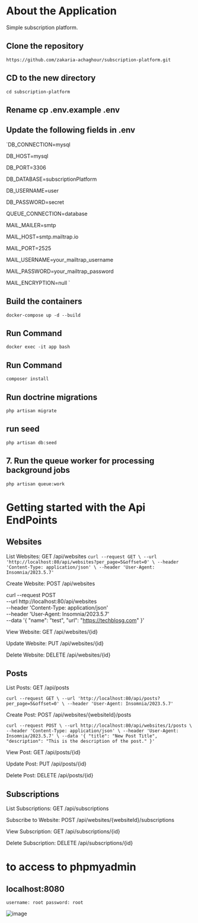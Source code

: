 # About the Application

Simple subscription platform.

##  Clone the repository
`https://github.com/zakaria-achaghour/subscription-platform.git`
##  CD to the new directory
`cd subscription-platform`

## Rename cp .env.example .env
## Update the following fields in .env

`DB_CONNECTION=mysql

DB_HOST=mysql

DB_PORT=3306

DB_DATABASE=subscriptionPlatform

DB_USERNAME=user

DB_PASSWORD=secret

QUEUE_CONNECTION=database

MAIL_MAILER=smtp

MAIL_HOST=smtp.mailtrap.io

MAIL_PORT=2525

MAIL_USERNAME=your_mailtrap_username

MAIL_PASSWORD=your_mailtrap_password

MAIL_ENCRYPTION=null
`
##  Build the containers
`docker-compose up -d --build`

##  Run Command
`docker exec -it app bash`

##  Run Command
`composer install`

##  Run doctrine migrations
`php artisan migrate`

## run seed
`php artisan db:seed`

## 7. Run the queue worker for processing background jobs
`php artisan queue:work`


# Getting started with the Api EndPoints

## Websites
List Websites: GET /api/websites
`curl --request GET \
  --url 'http://localhost:80/api/websites?per_page=5&offset=0' \
  --header 'Content-Type: application/json' \
  --header 'User-Agent: Insomnia/2023.5.7'`

Create Website: POST /api/websites

curl --request POST \
  --url http://localhost:80/api/websites \
  --header 'Content-Type: application/json' \
  --header 'User-Agent: Insomnia/2023.5.7' \
  --data '{
	"name": "test",
	"url": "https://techblosg.com"
}'

View Website: GET /api/websites/{id}

Update Website: PUT /api/websites/{id}

Delete Website: DELETE /api/websites/{id}

## Posts

List Posts: GET /api/posts

`curl --request GET \
  --url 'http://localhost:80/api/posts?per_page=5&offset=0' \
  --header 'User-Agent: Insomnia/2023.5.7'`

Create Post: POST /api/websites/{websiteId}/posts

`curl --request POST \
  --url http://localhost:80/api/websites/1/posts \
  --header 'Content-Type: application/json' \
  --header 'User-Agent: Insomnia/2023.5.7' \
  --data '{
    "title": "New Post Title",
    "description": "This is the description of the post."
}'`

View Post: GET /api/posts/{id}

Update Post: PUT /api/posts/{id}

Delete Post: DELETE /api/posts/{id}


## Subscriptions

List Subscriptions: GET /api/subscriptions

Subscribe to Website: POST /api/websites/{websiteId}/subscriptions

View Subscription: GET /api/subscriptions/{id}

Delete Subscription: DELETE /api/subscriptions/{id}



# to access to phpmyadmin 
##  localhost:8080
`username: root
password: root`

![image](https://github.com/user-attachments/assets/89851e42-be3b-4c9d-bbd4-9da2fbe01248)
